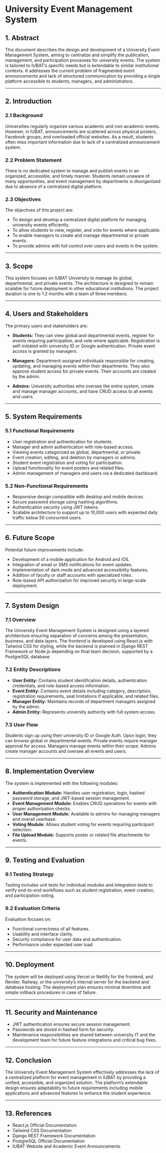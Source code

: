 
# **University Event Management System**

## **1. Abstract**

This document describes the design and development of a University Event Management System, aiming to centralize and simplify the publication, management, and participation processes for university events. The system is tailored to IUBAT’s specific needs but is extendable to similar institutional contexts. It addresses the current problem of fragmented event announcements and lack of structured communication by providing a single platform accessible to students, managers, and administrators.

---


## **2. Introduction**

### **2.1 Background**

Universities regularly organize various academic and non-academic events. However, in IUBAT, announcements are scattered across physical posters, Facebook groups, and overloaded official websites. As a result, students often miss important information due to lack of a centralized announcement system.

### **2.2 Problem Statement**

There is no dedicated system to manage and publish events in an organized, accessible, and timely manner. Students remain unaware of many opportunities, and event management by departments is disorganized due to absence of a centralized digital platform.

### **2.3 Objectives**

The objectives of this project are:

* To design and develop a centralized digital platform for managing university events efficiently.
* To allow students to view, register, and vote for events where applicable.
* To enable managers to create and manage departmental or private events.
* To provide admins with full control over users and events in the system.

---


## **3. Scope**

This system focuses on IUBAT University to manage its global, departmental, and private events. The architecture is designed to remain scalable for future deployment in other educational institutions. The project duration is one to 1.2 months with a team of three members.

---


## **4. Users and Stakeholders**

The primary users and stakeholders are:

* **Students:** They can view global and departmental events, register for events requiring participation, and vote where applicable. Registration is self-initiated with university ID or Google authentication. Private event access is granted by managers.

* **Managers:** Department-assigned individuals responsible for creating, updating, and managing events within their departments. They also approve student access for private events. Their accounts are created by the admin.

* **Admins:** University authorities who oversee the entire system, create and manage manager accounts, and have CRUD access to all events and users.

---


## **5. System Requirements**


### **5.1 Functional Requirements**

* User registration and authentication for students.
* Manager and admin authentication with role-based access.
* Viewing events categorized as global, departmental, or private.
* Event creation, editing, and deletion by managers or admins.
* Student event registration and voting for participation.
* Upload functionality for event posters and related files.
* Admin management of managers and users via a dedicated dashboard.


### **5.2 Non-Functional Requirements**

* Responsive design compatible with desktop and mobile devices.
* Secure password storage using hashing algorithms.
* Authentication security using JWT tokens.
* Scalable architecture to support up to 10,000 users with expected daily traffic below 50 concurrent users.

---


## **6. Future Scope**

Potential future improvements include:

* Development of a mobile application for Android and iOS.
* Integration of email or SMS notifications for event updates.
* Implementation of dark mode and advanced accessibility features.
* Addition of faculty or staff accounts with specialized roles.
* Role-based API authorization for improved security in large-scale deployment.

---


## **7. System Design**


### **7.1 Overview**

The University Event Management System is designed using a layered architecture ensuring separation of concerns among the presentation, business, and data layers. The frontend is developed using React.js with Tailwind CSS for styling, while the backend is planned in Django REST Framework or Node.js depending on final team decision, supported by a PostgreSQL database.


### **7.2 Entity Descriptions**

* **User Entity:** Contains student identification details, authentication credentials, and role-based access information.
* **Event Entity:** Contains event details including category, description, registration requirements, seat limitations if applicable, and related files.
* **Manager Entity:** Maintains records of department managers assigned by the admin.
* **Admin Entity:** Represents university authority with full system access.


### **7.3 User Flow**

Students sign up using their university ID or Google Auth. Upon login, they can browse global or departmental events. Private events require manager approval for access. Managers manage events within their scope. Admins create manager accounts and oversee all events and users.

---


## **8. Implementation Overview**

The system is implemented with the following modules:

* **Authentication Module:** Handles user registration, login, hashed password storage, and JWT-based session management.
* **Event Management Module:** Enables CRUD operations for events with proper authorization checks.
* **User Management Module:** Available to admins for managing managers and overall userbase.
* **Voting Module:** Allows student voting for events requiring participant selection.
* **File Upload Module:** Supports poster or related file attachments for events.

---


## **9. Testing and Evaluation**


### **9.1 Testing Strategy**

Testing includes unit tests for individual modules and integration tests to verify end-to-end workflows such as student registration, event creation, and participation voting.


### **9.2 Evaluation Criteria**

Evaluation focuses on:

* Functional correctness of all features.
* Usability and interface clarity.
* Security compliance for user data and authentication.
* Performance under expected user load.

---


## **10. Deployment**

The system will be deployed using Vercel or Netlify for the frontend, and Render, Railway, or the university’s internal server for the backend and database hosting. The deployment plan ensures minimal downtime and simple rollback procedures in case of failure.

---


## **11. Security and Maintenance**

* JWT authentication ensures secure session management.
* Passwords are stored in hashed form for security.
* Maintenance responsibilities are shared between university IT and the development team for future feature integrations and critical bug fixes.

---


## **12. Conclusion**

The University Event Management System effectively addresses the lack of a centralized platform for event management in IUBAT by providing a unified, accessible, and organized solution. The platform’s extendable design ensures adaptability to future requirements including mobile applications and advanced features to enhance the student experience.

---


## **13. References**

* React.js Official Documentation
* Tailwind CSS Documentation
* Django REST Framework Documentation
* PostgreSQL Official Documentation
* IUBAT Website and Academic Event Announcements